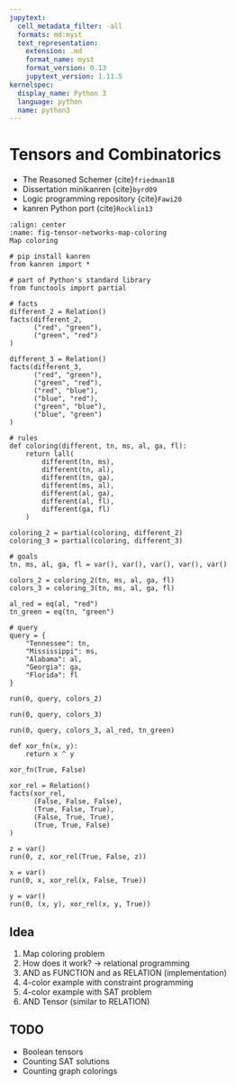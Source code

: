 ```yaml
---
jupytext:
  cell_metadata_filter: -all
  formats: md:myst
  text_representation:
    extension: .md
    format_name: myst
    format_version: 0.13
    jupytext_version: 1.11.5
kernelspec:
  display_name: Python 3
  language: python
  name: python3
---
```


# Tensors and Combinatorics

- The Reasoned Schemer {cite}`friedman18`
- Dissertation minikanren {cite}`byrd09`
- Logic programming repository {cite}`Fawi20`
- kanren Python port {cite}`Rocklin13`

```{figure} ../img/combinatorics/map-coloring.png
:align: center
:name: fig-tensor-networks-map-coloring
Map coloring
```

```{code-cell}
# pip install kanren
from kanren import *

# part of Python's standard library
from functools import partial
```

```{code-cell}
# facts
different_2 = Relation()
facts(different_2,
      ("red", "green"),
      ("green", "red")
)

different_3 = Relation()
facts(different_3,
      ("red", "green"),
      ("green", "red"),
      ("red", "blue"),
      ("blue", "red"),
      ("green", "blue"),
      ("blue", "green") 
)

# rules
def coloring(different, tn, ms, al, ga, fl):
    return lall(
        different(tn, ms),
        different(tn, al),
        different(tn, ga),
        different(ms, al),
        different(al, ga),
        different(al, fl),
        different(ga, fl)
    )

coloring_2 = partial(coloring, different_2)
coloring_3 = partial(coloring, different_3)
```

```{code-cell}
# goals
tn, ms, al, ga, fl = var(), var(), var(), var(), var()

colors_2 = coloring_2(tn, ms, al, ga, fl)
colors_3 = coloring_3(tn, ms, al, ga, fl)

al_red = eq(al, "red")
tn_green = eq(tn, "green")

# query
query = { 
    "Tennessee": tn,
    "Mississippi": ms,
    "Alabama": al,
    "Georgia": ga,
    "Florida": fl
}
```

```{code-cell}
run(0, query, colors_2)
```

```{code-cell}
run(0, query, colors_3)
```

```{code-cell}
run(0, query, colors_3, al_red, tn_green)
```

```{code-cell}
def xor_fn(x, y):
    return x ^ y

xor_fn(True, False)
```

```{code-cell}
xor_rel = Relation()
facts(xor_rel,
      (False, False, False),
      (True, False, True),
      (False, True, True),      
      (True, True, False)
)
      
z = var()
run(0, z, xor_rel(True, False, z))
```

```{code-cell}
x = var()
run(0, x, xor_rel(x, False, True))
```

```{code-cell}
y = var()
run(0, (x, y), xor_rel(x, y, True))
```

## Idea

1. Map coloring problem
2. How does it work? -> relational programming
3. AND as FUNCTION and as RELATION (implementation)
4. 4-color example with constraint programming
5. 4-color example with SAT problem
6. AND Tensor (similar to RELATION)

## TODO

- Boolean tensors
- Counting SAT solutions
- Counting graph colorings